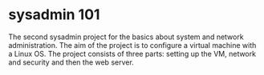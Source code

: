 # sysadmin 101

The second sysadmin project for the basics about system and network administration. The aim of the project is to configure a virtual machine with a Linux OS. The project consists of three parts: setting up the VM, network and security and then the web server.

<!--stackedit_data:
eyJoaXN0b3J5IjpbLTEzMDE4MTQxMTIsLTEzNjc5Njk4NjVdfQ
==
-->